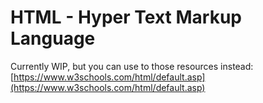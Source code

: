 # HTML - Hyper Text Markup Language

Currently WIP, but you can use to those resources instead: [https://www.w3schools.com/html/default.asp](https://www.w3schools.com/html/default.asp)
